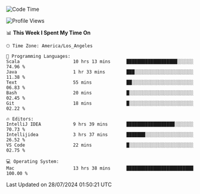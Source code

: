 <!--START_SECTION:waka-->
![Code Time](http://img.shields.io/badge/Code%20Time-1%2C143%20hrs%2013%20mins-blue)

![Profile Views](http://img.shields.io/badge/Profile%20Views-0-blue)

📊 **This Week I Spent My Time On** 

```text
🕑︎ Time Zone: America/Los_Angeles

💬 Programming Languages: 
Scala                    10 hrs 13 mins      ███████████████████░░░░░░   74.96 % 
Java                     1 hr 33 mins        ███░░░░░░░░░░░░░░░░░░░░░░   11.38 % 
Text                     55 mins             ██░░░░░░░░░░░░░░░░░░░░░░░   06.83 % 
Bash                     20 mins             █░░░░░░░░░░░░░░░░░░░░░░░░   02.45 % 
Git                      18 mins             █░░░░░░░░░░░░░░░░░░░░░░░░   02.22 % 

🔥 Editors: 
IntelliJ IDEA            9 hrs 39 mins       ██████████████████░░░░░░░   70.73 % 
Intellijidea             3 hrs 37 mins       ███████░░░░░░░░░░░░░░░░░░   26.52 % 
VS Code                  22 mins             █░░░░░░░░░░░░░░░░░░░░░░░░   02.75 % 

💻 Operating System: 
Mac                      13 hrs 38 mins      █████████████████████████   100.00 % 
```


 Last Updated on 28/07/2024 01:50:21 UTC
<!--END_SECTION:waka-->
